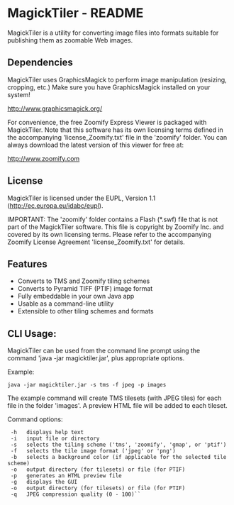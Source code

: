 # MagickTiler - README

MagickTiler is a utility for converting image files into formats suitable for 
publishing them as zoomable Web images. 

## Dependencies

MagickTiler uses GraphicsMagick to perform image manipulation (resizing, cropping,
etc.) Make sure you have GraphicsMagick installed on your system!

http://www.graphicsmagick.org/

For convenience, the free Zoomify Express Viewer is packaged with MagickTiler.
Note that this software has its own licensing terms defined in the accompanying
'license_Zoomify.txt' file in the 'zoomify' folder. You can always download the
latest version of this viewer for free at:

http://www.zoomify.com

## License

MagickTiler is licensed under the EUPL, Version 1.1 (http://ec.europa.eu/idabc/eupl).

IMPORTANT: The 'zoomify' folder contains a Flash (*.swf) file that is not part of the
MagickTiler software. This file is copyright by Zoomify Inc. and covered by its own 
licensing terms. Please refer to the accompanying Zoomify License Agreement
'license_Zoomify.txt' for details.

## Features

* Converts to TMS and Zoomify tiling schemes
* Converts to Pyramid TIFF (PTIF) image format
* Fully embeddable in your own Java app
* Usable as a command-line utility 
* Extensible to other tiling schemes and formats

## CLI Usage:

MagickTiler can be used from the command line prompt using the command
'java -jar magicktiler.jar', plus appropriate options. 

Example:

	java -jar magicktiler.jar -s tms -f jpeg -p images

The example command will create TMS tilesets (with JPEG tiles) for each file
in the folder 'images'. A preview HTML file will be added to each tileset. 

Command options:

     -h   displays help text
     -i   input file or directory
     -s   selects the tiling scheme ('tms', 'zoomify', 'gmap', or 'ptif')
     -f   selects the tile image format ('jpeg' or 'png')
     -b   selects a background color (if applicable for the selected tile scheme)
     -o   output directory (for tilesets) or file (for PTIF)
     -p   generates an HTML preview file
     -g   displays the GUI
     -o   output directory (for tilesets) or file (for PTIF)
     -q   JPEG compression quality (0 - 100)``
